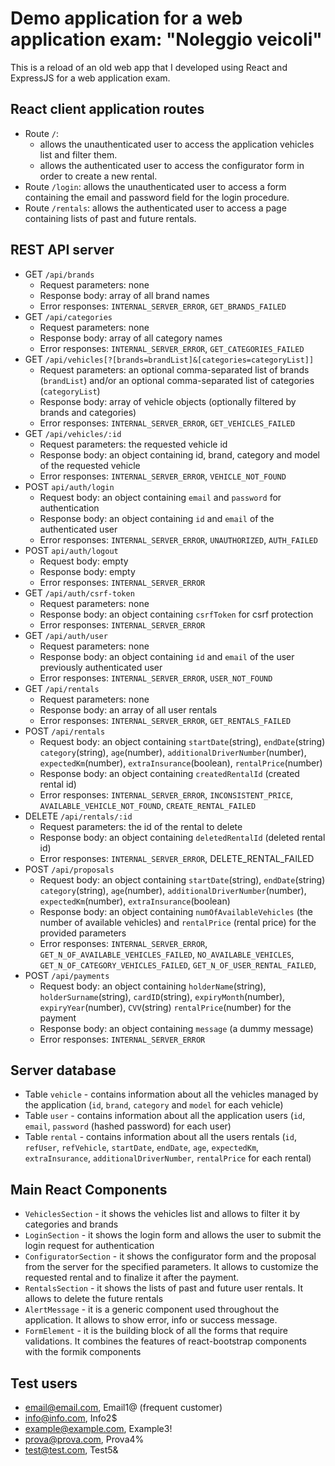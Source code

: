 # Demo application for a web application exam: "Noleggio veicoli"
This is a reload of an old web app that I developed using React and ExpressJS for
a web application exam.

## React client application routes

- Route `/`:
  - allows the unauthenticated user to access the application vehicles list and filter them. 
  - allows the authenticated user to access the configurator form in order to create a new rental.
- Route `/login`:  allows the unauthenticated user to access a form containing the email and password field for the login procedure.  
- Route `/rentals`: allows the authenticated user to access a page containing lists of past and future rentals.

## REST API server
- GET `/api/brands`
  - Request parameters: none
  - Response body: array of all brand names
  - Error responses: `INTERNAL_SERVER_ERROR`, `GET_BRANDS_FAILED`
- GET `/api/categories`
  - Request parameters: none
  - Response body: array of all category names
  - Error responses: `INTERNAL_SERVER_ERROR`, `GET_CATEGORIES_FAILED`
- GET `/api/vehicles[?[brands=brandList]&[categories=categoryList]]`
  - Request parameters: an optional comma-separated list of brands (`brandList`)
  and/or an optional comma-separated list of categories (`categoryList`)
  - Response body: array of vehicle objects (optionally filtered by brands and categories)
  - Error responses: ``INTERNAL_SERVER_ERROR``, `GET_VEHICLES_FAILED`
- GET `/api/vehicles/:id`
  - Request parameters: the requested vehicle id
  - Response body: an object containing id, brand, category and model of the requested vehicle
  - Error responses: `INTERNAL_SERVER_ERROR`, `VEHICLE_NOT_FOUND`
- POST `api/auth/login`
  - Request body: an object containing `email` and `password` for authentication
  - Response body: an object containing `id` and `email` of the authenticated user
  - Error responses: `INTERNAL_SERVER_ERROR`, `UNAUTHORIZED`, `AUTH_FAILED`
- POST `api/auth/logout`
  - Request body: empty
  - Response body: empty
  - Error responses: `INTERNAL_SERVER_ERROR`
- GET `/api/auth/csrf-token`
  - Request parameters: none
  - Response body: an object containing `csrfToken` for csrf protection
  - Error responses: `INTERNAL_SERVER_ERROR`
- GET `/api/auth/user`
  - Request parameters: none
  - Response body: an object containing `id` and `email` of the user previously authenticated user
  - Error responses: `INTERNAL_SERVER_ERROR`, `USER_NOT_FOUND`
- GET `/api/rentals`
  - Request parameters: none
  - Response body: an array of all user rentals
  - Error responses: `INTERNAL_SERVER_ERROR`, `GET_RENTALS_FAILED`
- POST `/api/rentals`
  - Request body: an object containing `startDate`(string), `endDate`(string) `category`(string),
  `age`(number), `additionalDriverNumber`(number), `expectedKm`(number), `extraInsurance`(boolean), `rentalPrice`(number)
  - Response body: an object containing `createdRentalId` (created rental id) 
  - Error responses: `INTERNAL_SERVER_ERROR`, `INCONSISTENT_PRICE`, `AVAILABLE_VEHICLE_NOT_FOUND`, `CREATE_RENTAL_FAILED`
- DELETE `/api/rentals/:id`
  - Request parameters: the id of the rental to delete
  - Response body: an object containing `deletedRentalId` (deleted rental id)
  - Error responses: `INTERNAL_SERVER_ERROR`, DELETE_RENTAL_FAILED
- POST `/api/proposals`
  - Request body: an object containing `startDate`(string), `endDate`(string) `category`(string),
  `age`(number), `additionalDriverNumber`(number), `expectedKm`(number), `extraInsurance`(boolean)
  - Response body: an object containing `numOfAvailableVehicles` (the number of available vehicles) and `rentalPrice`
  (rental price) for the provided parameters
  - Error responses: `INTERNAL_SERVER_ERROR`, `GET_N_OF_AVAILABLE_VEHICLES_FAILED`, `NO_AVAILABLE_VEHICLES`,
     `GET_N_OF_CATEGORY_VEHICLES_FAILED`, `GET_N_OF_USER_RENTAL_FAILED`,
- POST `/api/payments`
  - Request body: an object containing `holderName`(string), `holderSurname`(string), `cardID`(string),
  `expiryMonth`(number), `expiryYear`(number), `CVV`(string) `rentalPrice`(number) for the payment
  - Response body: an object containing `message` (a dummy message)
  - Error responses: `INTERNAL_SERVER_ERROR`
  
## Server database

- Table `vehicle` - contains information about all the vehicles managed by the application (`id`, `brand`, `category` and `model` for each vehicle)
- Table `user` - contains information about all the application users (`id`, `email`, `password` (hashed password) for each user) 
- Table `rental` - contains information about all the users rentals (`id`, `refUser`, `refVehicle`, `startDate`, `endDate`, `age`, `expectedKm`, `extraInsurance`, `additionalDriverNumber`, `rentalPrice` for each rental)

## Main React Components

- `VehiclesSection` - it shows the vehicles list and allows to filter it by categories and brands  
- `LoginSection` - it shows the login form and allows the user to submit the login request for authentication
- `ConfiguratorSection` - it shows the configurator form and the proposal from the server for the specified parameters.
It allows to customize the requested rental and to finalize it after the payment.
- `RentalsSection` - it shows the lists of past and future user rentals. It allows to delete the future rentals
- `AlertMessage` - it is a generic component used throughout the application. It allows to show error, info or success message.
- `FormElement` - it is the building block of all the forms that require validations. It combines the features of
react-bootstrap components with the formik components 

## Test users

* email@email.com, Email1@ (frequent customer)
* info@info.com, Info2$
* example@example.com, Example3!
* prova@prova.com, Prova4%
* test@test.com, Test5&
